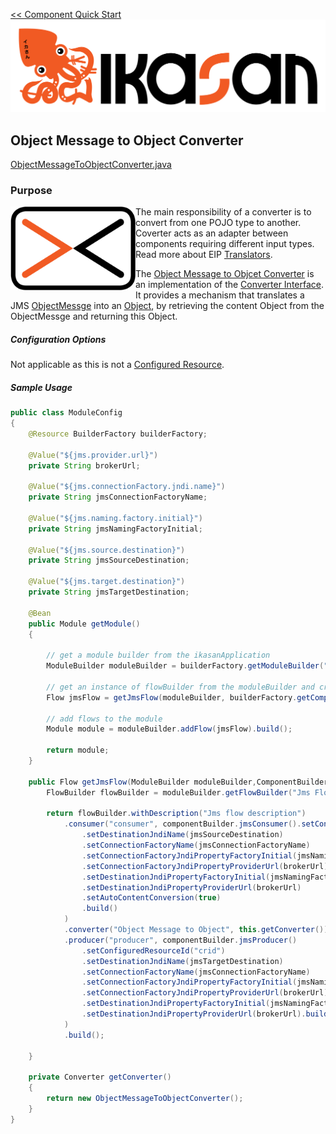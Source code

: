 [<< Component Quick Start](../Readme.md)
![IKASAN](../../developer/docs/quickstart-images/Ikasan-title-transparent.png)
## Object Message to Object Converter
[ObjectMessageToObjectConverter.java](src/main/java/org/ikasan/component/converter/jms/ObjectMessageToObjectConverter.java)

### Purpose

<img src="../../developer/docs/quickstart-images/message-translator.png" width="200px" align="left">The main responsibility of a converter is to convert from one POJO type to another. Coverter acts as an adapter between components requiring different input types.
Read more about EIP [Translators](http://www.enterpriseintegrationpatterns.com/patterns/messaging/MessageTranslator.html).  

The [Object Message to Objcet Converter](./src/main/java/org/ikasan/component/converter/jms/ObjectMessageToObjectConverter.java)
is an implementation of the  [Converter Interface](../spec/component/src/main/java/org/ikasan/spec/component/transformation/Converter.java). 
It provides a mechanism that translates a JMS [ObjectMessge](https://javaee.github.io/javaee-spec/javadocs/javax/jms/ObjectMessage.html)
into an [Object](https://docs.oracle.com/javase/8/docs/api/java/lang/Object.html), by retrieving the content Object
from the ObjectMessge and returning this Object. 
<br/>


##### Configuration Options
Not applicable as this is not a [Configured Resource](../../spec/service/configuration/src/main/java/org/ikasan/spec/configuration/ConfiguredResource.java).

##### Sample Usage
````java
public class ModuleConfig
{
    @Resource BuilderFactory builderFactory;

    @Value("${jms.provider.url}")
    private String brokerUrl;

    @Value("${jms.connectionFactory.jndi.name}")
    private String jmsConnectionFactoryName;

    @Value("${jms.naming.factory.initial}")
    private String jmsNamingFactoryInitial;

    @Value("${jms.source.destination}")
    private String jmsSourceDestination;

    @Value("${jms.target.destination}")
    private String jmsTargetDestination;

    @Bean
    public Module getModule()
    {

        // get a module builder from the ikasanApplication
        ModuleBuilder moduleBuilder = builderFactory.getModuleBuilder("sample-builder-pattern").withDescription("Example module with pattern builder");

        // get an instance of flowBuilder from the moduleBuilder and create a flow
        Flow jmsFlow = getJmsFlow(moduleBuilder, builderFactory.getComponentBuilder());

        // add flows to the module
        Module module = moduleBuilder.addFlow(jmsFlow).build();

        return module;
    }

    public Flow getJmsFlow(ModuleBuilder moduleBuilder,ComponentBuilder componentBuilder) {
        FlowBuilder flowBuilder = moduleBuilder.getFlowBuilder("Jms Flow");

        return flowBuilder.withDescription("Jms flow description")
            .consumer("consumer", componentBuilder.jmsConsumer().setConfiguredResourceId("configuredResourceId")
                .setDestinationJndiName(jmsSourceDestination)
                .setConnectionFactoryName(jmsConnectionFactoryName)
                .setConnectionFactoryJndiPropertyFactoryInitial(jmsNamingFactoryInitial)
                .setConnectionFactoryJndiPropertyProviderUrl(brokerUrl)
                .setDestinationJndiPropertyFactoryInitial(jmsNamingFactoryInitial)
                .setDestinationJndiPropertyProviderUrl(brokerUrl)
                .setAutoContentConversion(true)
                .build()
            )
            .converter("Object Message to Object", this.getConverter())
            .producer("producer", componentBuilder.jmsProducer()
                .setConfiguredResourceId("crid")
                .setDestinationJndiName(jmsTargetDestination)
                .setConnectionFactoryName(jmsConnectionFactoryName)
                .setConnectionFactoryJndiPropertyFactoryInitial(jmsNamingFactoryInitial)
                .setConnectionFactoryJndiPropertyProviderUrl(brokerUrl)
                .setDestinationJndiPropertyFactoryInitial(jmsNamingFactoryInitial)
                .setDestinationJndiPropertyProviderUrl(brokerUrl).build()
            )
            .build();

    }

    private Converter getConverter()
    {
        return new ObjectMessageToObjectConverter();
    }
}
````